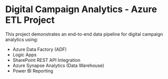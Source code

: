 
# Digital Campaign Analytics - Azure ETL Project

This project demonstrates an end-to-end data pipeline for digital campaign analytics using:
- Azure Data Factory (ADF)
- Logic Apps
- SharePoint REST API Integration
- Azure Synapse Analytics (Data Warehouse)
- Power BI Reporting

